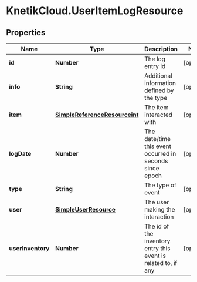 # KnetikCloud.UserItemLogResource

## Properties
Name | Type | Description | Notes
------------ | ------------- | ------------- | -------------
**id** | **Number** | The log entry id | [optional] 
**info** | **String** | Additional information defined by the type | [optional] 
**item** | [**SimpleReferenceResourceint**](SimpleReferenceResourceint.md) | The item interacted with | [optional] 
**logDate** | **Number** | The date/time this event occurred in seconds since epoch | [optional] 
**type** | **String** | The type of event | [optional] 
**user** | [**SimpleUserResource**](SimpleUserResource.md) | The user making the interaction | [optional] 
**userInventory** | **Number** | The id of the inventory entry this event is related to, if any | [optional] 


